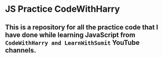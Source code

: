 # JS Practice CodeWithHarry
## This is a repository for all the practice code that I have done while learning JavaScript from `CodeWithHarry and LearnWithSumit` YouTube channels.